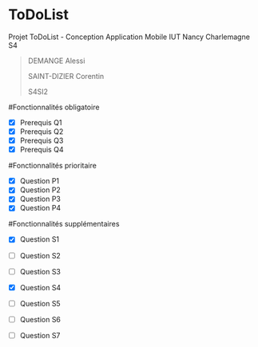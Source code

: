 # ToDoList
Projet ToDoList - Conception Application Mobile IUT Nancy Charlemagne S4

>DEMANGE Alessi
>
>SAINT-DIZIER Corentin
>
>S4SI2

#Fonctionnalités obligatoire

- [x] Prerequis Q1
- [x] Prerequis Q2
- [x] Prerequis Q3
- [x] Prerequis Q4

#Fonctionnalités prioritaire

- [x] Question P1
- [x] Question P2
- [x] Question P3
- [x] Question P4

#Fonctionnalités supplémentaires

- [x] Question S1
- [ ] Question S2
- [ ] Question S3
- [x] Question S4
- [ ] Question S5
- [ ] Question S6
- [ ] Question S7

